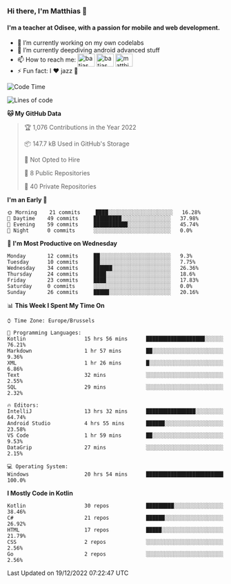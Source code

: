 ### Hi there, I'm Matthias 👋

#### I'm a teacher at Odisee, with a passion for mobile and web development.

- 🔭 I’m currently working on my own codelabs
- 🌱 I’m currently deepdiving android advanced stuff
- 📫 How to reach me: <a href="https://dev.to/batjas" target="_blank"><img align="center" src="https://raw.githubusercontent.com/rahuldkjain/github-profile-readme-generator/master/src/images/icons/Social/devto.svg" alt="batjas" height="30" width="40" /></a>
<a href="https://twitter.com/batjas" target="_blank"><img align="center" src="https://raw.githubusercontent.com/rahuldkjain/github-profile-readme-generator/master/src/images/icons/Social/twitter.svg" alt="batjas" height="30" width="40" /></a>
<a href="https://linkedin.com/in/matthiasdruwé" target="_blank"><img align="center" src="https://raw.githubusercontent.com/rahuldkjain/github-profile-readme-generator/master/src/images/icons/Social/linked-in-alt.svg" alt="matthiasdruwé" height="30" width="40" /></a>
- ⚡ Fun fact: I ❤ jazz 🎷


<!--START_SECTION:waka-->
![Code Time](http://img.shields.io/badge/Code%20Time-606%20hrs%2054%20mins-blue)

![Lines of code](https://img.shields.io/badge/From%20Hello%20World%20I%27ve%20Written-220%20Thousand%20lines%20of%20code-blue)

**🐱 My GitHub Data** 

> 🏆 1,076 Contributions in the Year 2022
 > 
> 📦 147.7 kB Used in GitHub's Storage 
 > 
> 🚫 Not Opted to Hire
 > 
> 📜 8 Public Repositories 
 > 
> 🔑 40 Private Repositories  
 > 
**I'm an Early 🐤** 

```text
🌞 Morning    21 commits     ████░░░░░░░░░░░░░░░░░░░░░   16.28% 
🌆 Daytime    49 commits     █████████░░░░░░░░░░░░░░░░   37.98% 
🌃 Evening    59 commits     ███████████░░░░░░░░░░░░░░   45.74% 
🌙 Night      0 commits      ░░░░░░░░░░░░░░░░░░░░░░░░░   0.0%

```
📅 **I'm Most Productive on Wednesday** 

```text
Monday       12 commits     ██░░░░░░░░░░░░░░░░░░░░░░░   9.3% 
Tuesday      10 commits     ██░░░░░░░░░░░░░░░░░░░░░░░   7.75% 
Wednesday    34 commits     ██████░░░░░░░░░░░░░░░░░░░   26.36% 
Thursday     24 commits     ████░░░░░░░░░░░░░░░░░░░░░   18.6% 
Friday       23 commits     ████░░░░░░░░░░░░░░░░░░░░░   17.83% 
Saturday     0 commits      ░░░░░░░░░░░░░░░░░░░░░░░░░   0.0% 
Sunday       26 commits     █████░░░░░░░░░░░░░░░░░░░░   20.16%

```


📊 **This Week I Spent My Time On** 

```text
⌚︎ Time Zone: Europe/Brussels

💬 Programming Languages: 
Kotlin                   15 hrs 56 mins      ███████████████████░░░░░░   76.21% 
Markdown                 1 hr 57 mins        ██░░░░░░░░░░░░░░░░░░░░░░░   9.36% 
XML                      1 hr 26 mins        █░░░░░░░░░░░░░░░░░░░░░░░░   6.86% 
Text                     32 mins             ░░░░░░░░░░░░░░░░░░░░░░░░░   2.55% 
SQL                      29 mins             ░░░░░░░░░░░░░░░░░░░░░░░░░   2.32%

🔥 Editors: 
IntelliJ                 13 hrs 32 mins      ████████████████░░░░░░░░░   64.74% 
Android Studio           4 hrs 55 mins       ██████░░░░░░░░░░░░░░░░░░░   23.58% 
VS Code                  1 hr 59 mins        ██░░░░░░░░░░░░░░░░░░░░░░░   9.53% 
DataGrip                 27 mins             ░░░░░░░░░░░░░░░░░░░░░░░░░   2.15%

💻 Operating System: 
Windows                  20 hrs 54 mins      █████████████████████████   100.0%

```

**I Mostly Code in Kotlin** 

```text
Kotlin                   30 repos            █████████░░░░░░░░░░░░░░░░   38.46% 
C#                       21 repos            ██████░░░░░░░░░░░░░░░░░░░   26.92% 
HTML                     17 repos            █████░░░░░░░░░░░░░░░░░░░░   21.79% 
CSS                      2 repos             ░░░░░░░░░░░░░░░░░░░░░░░░░   2.56% 
Go                       2 repos             ░░░░░░░░░░░░░░░░░░░░░░░░░   2.56%

```



 Last Updated on 19/12/2022 07:22:47 UTC
<!--END_SECTION:waka-->
